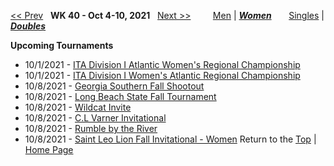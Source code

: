 <a name="top"></a>[<< Prev](women_doubles_2139.md) &nbsp; **WK 40 - Oct 4-10, 2021** &nbsp; [Next >>](women_doubles_2141.md) &nbsp;&nbsp;&nbsp;&nbsp;&nbsp;&nbsp;&nbsp; [Men](./men_doubles_2140.md) &#124; [***Women***](./women_doubles_2140.md) &nbsp;&nbsp;&nbsp;&nbsp;&nbsp; [Singles](./women_singles_2140.md) &#124; [***Doubles***](./women_doubles_2140.md)

**Upcoming Tournaments**  
- 10/1/2021 - <a href="https://colleges.wearecollegetennis.com/competitions/USNavalAcademyW/Tournaments/Overview/EB66D8AE-2B72-4A34-AF59-E6C67DA9A6D8" target="_blank">ITA Division I Atlantic Women's Regional Championship</a>
- 10/1/2021 - <a href="https://colleges.wearecollegetennis.com/competitions/LibertyUniversityW/Tournaments/Overview/C52564C8-3C18-4053-9A72-29E45A0B7B93" target="_blank">ITA Division I Women's Atlantic Regional Championship</a>
- 10/8/2021 - <a href="https://colleges.wearecollegetennis.com/competitions/GeorgiaSouthernUniversityW/Tournaments/Overview/786347CE-968D-49AF-86B6-AE9394B881DC" target="_blank">Georgia Southern Fall Shootout</a>
- 10/8/2021 - <a href="https://colleges.wearecollegetennis.com/competitions/LongBeachStateUnivW/Tournaments/Overview/2DA2FE11-5CCE-4140-94C9-8E6CB1763488" target="_blank">Long Beach State Fall Tournament</a>
- 10/8/2021 - <a href="https://colleges.wearecollegetennis.com/competitions/NorthwesternUniversityW/Tournaments/Overview/8B95BB2A-65A5-405B-8ED4-06CABB9BE847" target="_blank">Wildcat Invite</a>
- 10/8/2021 - <a href="https://colleges.wearecollegetennis.com/competitions/RollinsCollegeM/Tournaments/Overview/3CD48F05-0A53-43AA-90D0-6464D0615B24" target="_blank">C.L Varner Invitational</a>
- 10/8/2021 - <a href="https://colleges.wearecollegetennis.com/competitions/NortheasternStateUW/Tournaments/Overview/6CDF33CD-A0E5-4CA9-BD9D-2F5B12B0FE50" target="_blank">Rumble by the River</a>
- 10/8/2021 - <a href="https://colleges.wearecollegetennis.com/competitions/SaintLeoUniversityW/Tournaments/Overview/CD3EA260-EE7B-4CC4-AEAD-3B2FCD79FEE4" target="_blank">Saint Leo Lion Fall Invitational - Women</a>
Return to the [Top](#top) &#124; [Home Page](../../index.md)